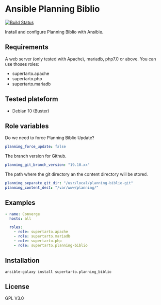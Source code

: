 # Ansible Planning Biblio
[![Build Status](https://travis-ci.com/supertarto/ansible-planning-biblio.svg?branch=master)](https://travis-ci.com/supertarto/ansible-planning-biblio)

Install and configure Planning Biblio with Ansible.

## Requirements
A web server (only tested with Apache), mariadb, php7.0 or above. You can use thoses roles:
- supertarto.apache
- supertarto.php
- supertarto.mariadb

## Tested plateform
* Debian 10 (Buster)

## Role variables
Do we need to force Planning Biblio Update?
```yml
planning_force_update: false
```
The branch version for Github.
```yml
planning_git_branch_version: "19.10.xx"
```
The path where the git directory an the content directory wiil be stored.
```yml
planning_separate_git_dir: "/usr/local/planning-biblio-git"
planning_content_dest: "/var/www/planning/"
```

## Examples

```yml
- name: Converge
  hosts: all

  roles:
    - role: supertarto.apache
    - role: supertarto.mariadb
    - role: supertarto.php
    - role: supertarto.planning-biblio
```

## Installation
```
ansible-galaxy install supertarto.planning_biblio
```
## License
GPL V3.0
